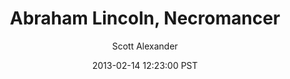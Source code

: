 ---
layout: podcast
title: "Abraham Lincoln, Necromancer"
author: Scott Alexander
description: https://slatestarcodex.com/2013/02/14/abraham-lincoln-necromancer/
date: 2013-02-14 12:23:00 PST
length: 322096
duration: 80
guid: abraham-lincoln-necromancer
---